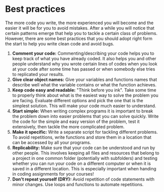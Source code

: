 # Best practices

The more code you write, the more experienced you will become and the easier it will be for you to avoid mistakes. After a while you will notice that certain patterns emerge that help you to tackle a certain class of problems. However, there are some best practices that you should adopt right form the start to help you write clean code and avoid bugs.

1. **Comment your code:** Commenting/describing your code helps you to keep track of what you have already coded. It also helps you and other people understand why you wrote certain lines of codes when you look at your code after some time has passed or when somebody else tries to replicated your results.
2. **Give clear object names:** Give your variables and functions names that describe well what the variable contains or what the function achieves.
3. **Keep code easy and readable:** "Think before you ink". Take some time to properly think about what is the easiest way to solve the problem you are facing. Evaluate different options and pick the one that is the simplest solution. This will make your code much easier to understand.
4. **Start simple:** When writing complex programs it is important to break the problem down into easier problems that you can solve quickly. Write the code for the simple and easy version of the problem, test it extensively, then tackle the more complicated problem.
5. **Make it specific:** Write a separate script for tackling different problems. To avoid repetitions, write functions and store them in a location that can be accessed by all your programs.
6. **Replicability:** Make sure that your code can be understood and run by other people. This involves keeping all files and resources that belong to a project in one common folder \(potentially with subfolders\) and testing whether you can run your code on a different computer or when it is saved in a different location. This is especially important when handing in coding assignments for your courses!
7. **Don't repeat yourself \(DRY\):** Avoid repetition of code statements with minor changes. Use loops and functions to automate repetitions.

